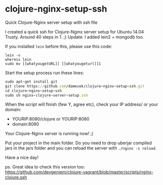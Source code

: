 # clojure-nginx-setup-ssh
Quick Clojure-Nginx server setup with ssh file 

I created a quick ssh for Clojure-Nginx server setup for Ubuntu 14.04 Trusty. Around 40 steps in 1. ;)
Update: I added lein2 + mongodb too. 

If you installed `lein` before this, please use this code:
```
lein -v
whereis lein
sudo mv [[whatyougetURL]] [[whatyougeturl]]1
```
Start the setup process run these lines:
``` ruby
sudo apt-get install git
git clone https://github.com/damesek/clojure-nginx-setup-ssh.git
cd clojure-nginx-setup-ssh
sudo sh nginx-clojure-server-setup.ssh
```
When the script will finish (few Y, agree etc), check your IP address/ or your domain: 
- YOURIP:8080/clojure or YOURIP:8080
- domain:8080

Your Clojure-Nginx server is running now! ;)

Put your project in the main folder. Do you need to drop uberjar compiled jars in the jars folder and you can reload the server with `./nginx -s reload`.  

Have a nice day!

ps. 
Great idea to check this version too: https://github.com/devgeniem/clojure-vagrant/blob/master/scripts/nginx-clojure.ssh

